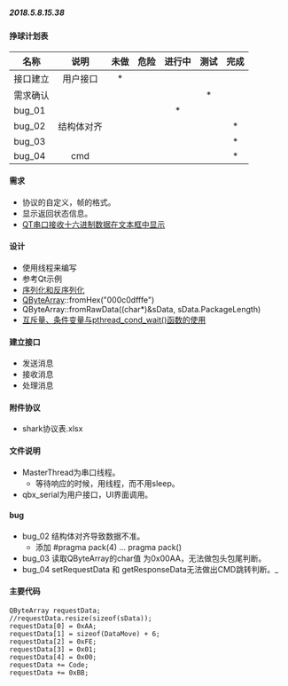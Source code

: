 ﻿##### 2018.5.8.15.38

#### 挣球计划表
| 名称      | 说明      | 未做 | 危险  |进行中| 测试 | 完成 |
| ------    |   :----:  |:----:|:----: |:----:|:----:|:----:|
|接口建立   | 用户接口  |   *  |       |      |      |      |
|需求确认   |           |      |       |      |    * |      |
|bug_01     |           |      |       |   *  |      |      |
|bug_02     | 结构体对齐|      |       |      |      |   *  |
|bug_03     |           |      |       |      |      |   *  |
|bug_04     |   cmd     |      |       |      |      |   *  |

#### 需求
* 协议的自定义，帧的格式。
* 显示返回状态信息。
* [QT串口接收十六进制数据在文本框中显示](https://blog.csdn.net/wingWC/article/details/72842504)
#### 设计
* 使用线程来编写
* 参考Qt示例
* [序列化和反序列化](https://blog.csdn.net/yj540993866/article/details/48367139)
* [QByteArray](http://doc.qt.io/qt-5.9/qbytearray.html)::fromHex("000c0dfffe")
* QByteArray::fromRawData((char*)&sData, sData.PackageLength)
* [互斥量、条件变量与pthread_cond_wait()函数的使用](https://www.cnblogs.com/cyyljw/p/7015774.html)
#### 建立接口
* 发送消息
* 接收消息
* 处理消息 

#### 附件协议
* shark协议表.xlsx

#### 文件说明
- MasterThread为串口线程。
  - 等待响应的时候，用线程，而不用sleep。  
- qbx_serial为用户接口，UI界面调用。
#### bug
- bug_02 结构体对齐导致数据不准。
  - 添加 #pragma pack(4) ... pragma pack()
- bug_03 读取QByteArray的char值 为0x00AA，无法做包头包尾判断。
- bug_04 setRequestData 和 getResponseData无法做出CMD跳转判断。_

#### 主要代码
```
QByteArray requestData;
//requestData.resize(sizeof(sData));
requestData[0] = 0xAA;
requestData[1] = sizeof(DataMove) + 6;
requestData[2] = 0xFE;
requestData[3] = 0x01;
requestData[4] = 0x00;
requestData += Code;
requestData += 0xBB;
```